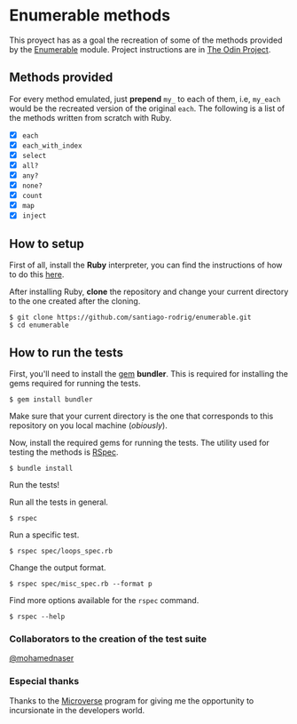 ﻿# Enumerable methods

This proyect has as a goal the recreation of some of the methods provided by the
[Enumerable](https://ruby-doc.org/core-2.6.3/Enumerable.html) module.
Project instructions are in [The Odin Project](https://www.theodinproject.com/courses/ruby-programming/lessons/advanced-building-blocks#project-2-enumerable-methods).

## Methods provided

For every method emulated, just **prepend** `my_`
to each of them, i.e, `my_each` would be the recreated version of the original `each`.
The following is a list of the methods written from scratch with Ruby.

 - [x] `each`
 - [x] `each_with_index`
 - [x] `select`
 - [x] `all?`
 - [x] `any?`
 - [x] `none?`
 - [x] `count`
 - [x] `map`
 - [x] `inject`

## How to setup

First of all, install the __Ruby__ interpreter, you can find the instructions of how to do this
[here](https://www.theodinproject.com/courses/web-development-101/lessons/installing-ruby).

After installing Ruby, __clone__ the repository and change your current directory to the one created after the cloning.

```console
$ git clone https://github.com/santiago-rodrig/enumerable.git
$ cd enumerable
```

## How to run the tests

First, you'll need to install the [gem](https://en.wikipedia.org/wiki/RubyGems) __bundler__.
This is required for installing the gems required for running the tests.

```console
$ gem install bundler
```

Make sure that your current directory is the one that corresponds to this repository on you local machine (_obiously_).

Now, install the required gems for running the tests. The utility used for testing the methods
is [RSpec](https://rspec.info/).

```console
$ bundle install
```

Run the tests!

Run all the tests in general.

```console
$ rspec
```

Run a specific test.

```console
$ rspec spec/loops_spec.rb
```

Change the output format.

```console
$ rspec spec/misc_spec.rb --format p
```

Find more options available for the `rspec` command.

```console
$ rspec --help
```

### Collaborators to the creation of the test suite

[@mohamednaser](https://github.com/mohamednaser)

### Especial thanks

Thanks to the [Microverse](https://www.microverse.org/) program for giving me the opportunity to incursionate in the developers world.

